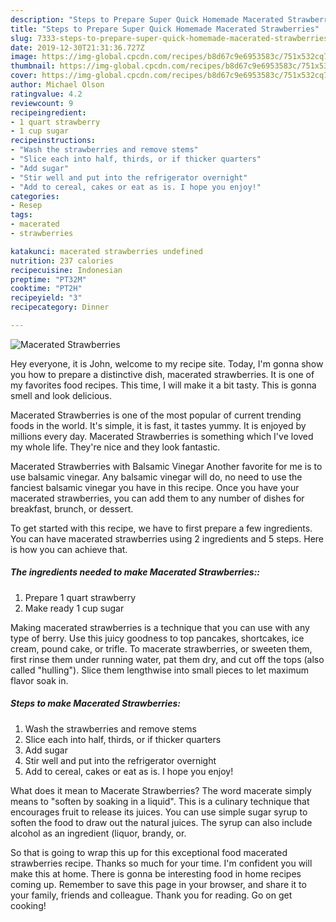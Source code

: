```yaml
---
description: "Steps to Prepare Super Quick Homemade Macerated Strawberries"
title: "Steps to Prepare Super Quick Homemade Macerated Strawberries"
slug: 7333-steps-to-prepare-super-quick-homemade-macerated-strawberries
date: 2019-12-30T21:31:36.727Z
image: https://img-global.cpcdn.com/recipes/b8d67c9e6953583c/751x532cq70/macerated-strawberries-recipe-main-photo.jpg
thumbnail: https://img-global.cpcdn.com/recipes/b8d67c9e6953583c/751x532cq70/macerated-strawberries-recipe-main-photo.jpg
cover: https://img-global.cpcdn.com/recipes/b8d67c9e6953583c/751x532cq70/macerated-strawberries-recipe-main-photo.jpg
author: Michael Olson
ratingvalue: 4.2
reviewcount: 9
recipeingredient:
- 1 quart strawberry
- 1 cup sugar
recipeinstructions:
- "Wash the strawberries and remove stems"
- "Slice each into half, thirds, or if thicker quarters"
- "Add sugar"
- "Stir well and put into the refrigerator overnight"
- "Add to cereal, cakes or eat as is. I hope you enjoy!"
categories:
- Resep
tags:
- macerated
- strawberries

katakunci: macerated strawberries undefined
nutrition: 237 calories
recipecuisine: Indonesian
preptime: "PT32M"
cooktime: "PT2H"
recipeyield: "3"
recipecategory: Dinner

---
```



![Macerated Strawberries](https://img-global.cpcdn.com/recipes/b8d67c9e6953583c/751x532cq70/macerated-strawberries-recipe-main-photo.jpg)

Hey everyone, it is John, welcome to my recipe site. Today, I'm gonna show you how to prepare a distinctive dish, macerated strawberries. It is one of my favorites food recipes. This time, I will make it a bit tasty. This is gonna smell and look delicious.

Macerated Strawberries is one of the most popular of current trending foods in the world. It's simple, it is fast, it tastes yummy. It is enjoyed by millions every day. Macerated Strawberries is something which I've loved my whole life. They're nice and they look fantastic.

Macerated Strawberries with Balsamic Vinegar Another favorite for me is to use balsamic vinegar. Any balsamic vinegar will do, no need to use the fanciest balsamic vinegar you have in this recipe. Once you have your macerated strawberries, you can add them to any number of dishes for breakfast, brunch, or dessert.


To get started with this recipe, we have to first prepare a few ingredients. You can have macerated strawberries using 2 ingredients and 5 steps. Here is how you can achieve that.

##### The ingredients needed to make Macerated Strawberries::

1. Prepare 1 quart strawberry
1. Make ready 1 cup sugar


Making macerated strawberries is a technique that you can use with any type of berry. Use this juicy goodness to top pancakes, shortcakes, ice cream, pound cake, or trifle. To macerate strawberries, or sweeten them, first rinse them under running water, pat them dry, and cut off the tops (also called &#34;hulling&#34;). Slice them lengthwise into small pieces to let maximum flavor soak in. 

##### Steps to make Macerated Strawberries:

1. Wash the strawberries and remove stems
1. Slice each into half, thirds, or if thicker quarters
1. Add sugar
1. Stir well and put into the refrigerator overnight
1. Add to cereal, cakes or eat as is. I hope you enjoy!


What does it mean to Macerate Strawberries? The word macerate simply means to &#34;soften by soaking in a liquid&#34;. This is a culinary technique that encourages fruit to release its juices. You can use simple sugar syrup to soften the food to draw out the natural juices. The syrup can also include alcohol as an ingredient (liquor, brandy, or. 

So that is going to wrap this up for this exceptional food macerated strawberries recipe. Thanks so much for your time. I'm confident you will make this at home. There is gonna be interesting food in home recipes coming up. Remember to save this page in your browser, and share it to your family, friends and colleague. Thank you for reading. Go on get cooking!
